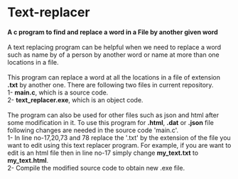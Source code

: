# Text-replacer
**A c program to find and replace a word in a File by another given word** <br/>
<br/>
A text replacing program can be helpful when we need to replace a word such as name by of a person by another word or name at more than one locations in a file.
<br/><br/>
This program can replace a word at all the locations in a file of extension **.txt** by another one. There are following two files in current repository.<br/>
1- **main.c**, which is a source code. <br/>
2- **text_replacer.exe**, which is an object code. <br><br>
The program can also be used for other files such as json and html after some modification in it. To use this program for **.html**, **.dat** or **.json** file following changes are needed in the source code 'main.c'.<br>
1- In line no-17,20,73 and 78 replace the '.txt' by the extension of the file you want to edit using this text replacer program. For example, if you are want to edit is an html file then in line no-17 simply change  **my_text.txt** to **my_text.html**. <br/>
2- Compile the modified source code to obtain new .exe file.
